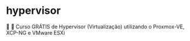 # hypervisor
:penguin: :penguin: Curso GRÁTIS de Hypervisor (Virtualização) utilizando o Proxmox-VE, XCP-NG e VMware ESXi
